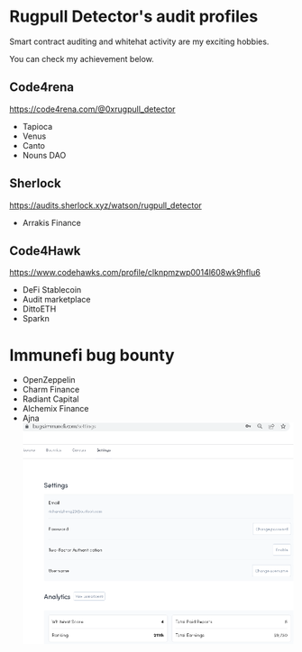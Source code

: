 # Rugpull Detector's audit profiles

Smart contract auditing and whitehat activity are my exciting hobbies.

You can check my achievement below.

## Code4rena
https://code4rena.com/@0xrugpull_detector
- Tapioca
- Venus
- Canto
- Nouns DAO

## Sherlock
https://audits.sherlock.xyz/watson/rugpull_detector
- Arrakis Finance

## Code4Hawk
https://www.codehawks.com/profile/clknpmzwp0014l608wk9hflu6
- DeFi Stablecoin
- Audit marketplace
- DittoETH
- Sparkn

# Immunefi bug bounty
- OpenZeppelin
- Charm Finance
- Radiant Capital
- Alchemix Finance
- Ajna
![image](Immuefi.PNG)

